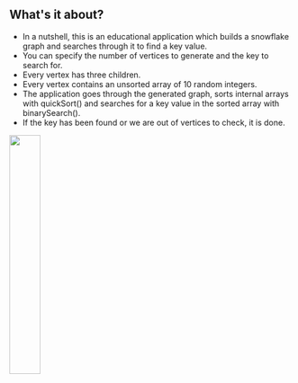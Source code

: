 ## What's it about?
- In a nutshell, this is an educational application which builds a snowflake graph and searches through it to find a key value.
- You can specify the number of vertices to generate and the key to search for. 
- Every vertex has three children.
- Every vertex contains an unsorted array of 10 random integers.
- The application goes through the generated graph, sorts internal arrays with quickSort() and searches for a key value in the sorted array with binarySearch().
- If the key has been found or we are out of vertices to check, it is done.


<img src="https://res.cloudinary.com/dyagmr3uq/image/upload/v1600846106/snowflake_khqwvm.png" width="33%">

